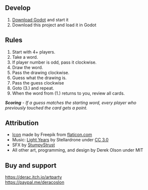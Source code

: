 ## Develop

1. [Download Godot](https://godotengine.org/download/) and start it
2. Download this project and load it in Godot

## Rules
1. Start with 4+ players.
2. Take a word.
3. If player number is odd, pass it clockwise.
4. Draw the word.
5. Pass the drawing clockwise.
6. Guess what the drawing is.
7. Pass the guess clockwise
8. Goto (3.) and repeat.
9. When the word from (1.) returns to you, review all cards.

_**Scoring** -
If a guess matches the starting word, every player who previously touched the card gets a point._

## Attribution

- [Icon](https://www.flaticon.com/free-icon/palette_2492988) made by Freepik from [flaticon.com](https://www.flaticon.com)
- Music: [Light Years](https://freemusicarchive.org/music/Stellardrone/Light_Years_1227) by Stellardrone under [CC 3.0](https://creativecommons.org/licenses/by/3.0/)
- SFX by [StumpyStrust](https://opengameart.org/content/ui-sounds)
- All other art, programming, and design by Derek Olson under MIT

## Buy and support

https://derac.itch.io/artparty  
https://paypal.me/deracoslon